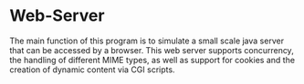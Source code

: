 # Web-Server

The main function of this program is to simulate a small scale java server that can be accessed by a browser. This web server supports concurrency, the handling of different MIME types, as well as support for cookies and the creation of dynamic content via CGI scripts. 

